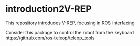 # introduction2V-REP
This repository introduces V-REP, focusing in ROS interfacing

Consider this package to control the robot from the keyboard
https://github.com/ros-teleop/teleop_tools
